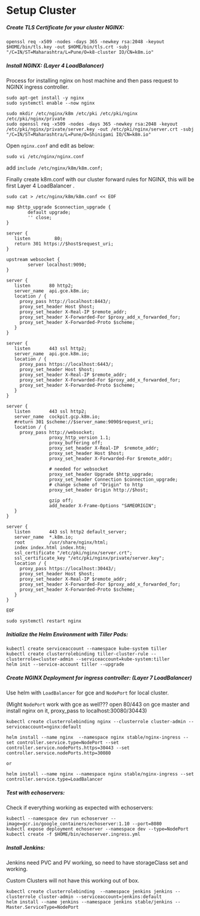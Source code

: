 # Setup Cluster

##### Create TLS Certificate for your cluster NGINX:

```
openssl req -x509 -nodes -days 365 -newkey rsa:2048 -keyout $HOME/bin/tls.key -out $HOME/bin/tls.crt -subj "/C=IN/ST=Maharashtra/L=Pune/O=k8-cluster IO/CN=k8m.io"
```

##### Install NGINX: (Layer 4 LoadBalancer)

Process for installing nginx on host machine and then pass request to NGINX ingress controller.

```
sudo apt-get install -y nginx
sudo systemctl enable --now nginx

sudo mkdir /etc/nginx/k8m /etc/pki /etc/pki/nginx /etc/pki/nginx/private
sudo openssl req -x509 -nodes -days 365 -newkey rsa:2048 -keyout /etc/pki/nginx/private/server.key -out /etc/pki/nginx/server.crt -subj "/C=IN/ST=Maharashtra/L=Pune/O=Shinigami IO/CN=k8m.io"
```
Open `nginx.conf` and edit as below:
```
sudo vi /etc/nginx/nginx.conf
```
add ` include /etc/nginx/k8m/k8m.conf; `

Finally create k8m.conf with our cluster forward rules for NGINX, this will be first Layer 4 LoadBalancer .

```
sudo cat > /etc/nginx/k8m/k8m.conf << EOF

map $http_upgrade $connection_upgrade {
        default upgrade;
        '' close;
}

server {
   listen         80;
   return 301 https://$host$request_uri;
}

upstream websocket {
        server localhost:9090;
}

server {
   listen       80 http2;
   server_name  api.gce.k8m.io;
   location / {
     proxy_pass http://localhost:8443/;
     proxy_set_header Host $host;
     proxy_set_header X-Real-IP $remote_addr;
     proxy_set_header X-Forwarded-For $proxy_add_x_forwarded_for;
     proxy_set_header X-Forwarded-Proto $scheme;
   }
}

server {
   listen       443 ssl http2;
   server_name  api.gce.k8m.io;
   location / {
     proxy_pass https://localhost:6443/;
     proxy_set_header Host $host;
     proxy_set_header X-Real-IP $remote_addr;
     proxy_set_header X-Forwarded-For $proxy_add_x_forwarded_for;
     proxy_set_header X-Forwarded-Proto $scheme;
   }
}

server {
   listen       443 ssl http2;
   server_name  cockpit.gcp.k8m.io;
   #return 301 $scheme://$server_name:9090$request_uri;
   location / {
     proxy_pass http://websocket;
                proxy_http_version 1.1;
                proxy_buffering off;
                proxy_set_header X-Real-IP  $remote_addr;
                proxy_set_header Host $host;
                proxy_set_header X-Forwarded-For $remote_addr;

                # needed for websocket
                proxy_set_header Upgrade $http_upgrade;
                proxy_set_header Connection $connection_upgrade;
                # change scheme of "Origin" to http
                proxy_set_header Origin http://$host;

                gzip off;
                add_header X-Frame-Options "SAMEORIGIN";
   }
}

server {
   listen       443 ssl http2 default_server;
   server_name  *.k8m.io;
   root         /usr/share/nginx/html;
   index index.html index.htm;
   ssl_certificate "/etc/pki/nginx/server.crt";
   ssl_certificate_key "/etc/pki/nginx/private/server.key";
   location / {
     proxy_pass https://localhost:30443/;
     proxy_set_header Host $host;
     proxy_set_header X-Real-IP $remote_addr;
     proxy_set_header X-Forwarded-For $proxy_add_x_forwarded_for;
     proxy_set_header X-Forwarded-Proto $scheme;
   }
}

EOF

sudo systemctl restart nginx

```




##### Initialize the Helm Environment with Tiller Pods:

```
kubectl create serviceaccount --namespace kube-system tiller
kubectl create clusterrolebinding tiller-cluster-rule --clusterrole=cluster-admin --serviceaccount=kube-system:tiller
helm init --service-account tiller --upgrade
```

##### Create NGINX Deployment for ingress controller: (Layer 7 LoadBalancer)

Use helm with `LoadBalancer` for gce and `NodePort` for local cluster.

(Might `NodePort` work with gce as well??? open 80/443 on gce master and install nginx on it, proxy_pass to localhost:30080/30443)

```
kubectl create clusterrolebinding nginx --clusterrole cluster-admin --serviceaccount=nginx:default

helm install --name nginx  --namespace nginx stable/nginx-ingress --set controller.service.type=NodePort --set controller.service.nodePorts.https=30443 --set controller.service.nodePorts.http=30080

or

helm install --name nginx --namespace nginx stable/nginx-ingress --set controller.service.type=LoadBalancer
```

##### Test with echoservers:
Check if everything working as expected with echoservers:

```
kubectl --namespace dev run echoserver --image=gcr.io/google_containers/echoserver:1.10 --port=8080
kubectl expose deployment echoserver --namespace dev --type=NodePort
kubectl create -f $HOME/bin/echoserver.ingress.yml
```

##### Install Jenkins:

Jenkins need PVC and PV working, so need to have storageClass set and working.

Custom Clusters will not have this working out of box.

```
kubectl create clusterrolebinding  --namespace jenkins jenkins --clusterrole cluster-admin --serviceaccount=jenkins:default
helm install --name jenkins --namespace jenkins stable/jenkins --Master.ServiceType=NodePort
```
